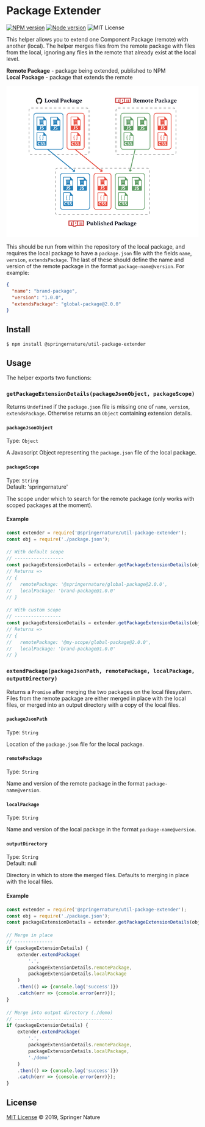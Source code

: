 # Package Extender

[![NPM version][badge-npm]][info-npm]
[![Node version][badge-node]][info-node]
![MIT License][badge-license]

This helper allows you to extend one Component Package (remote) with another (local). The helper merges files from the remote package with files from the local, ignoring any files in the remote that already exist at the local level.

**Remote Package** - package being extended, published to NPM  
**Local Package** - package that extends the remote

![example package extension](img/example.gif)

This should be run from within the repository of the local package, and requires the local package to have a `package.json` file with the fields `name`, `version`, `extendsPackage`. The last of these should define the name and version of the remote package in the format `package-name@version`. For example:

```json
{
  "name": "brand-package",
  "version": "1.0.0",
  "extendsPackage": "global-package@2.0.0"
}
```

## Install

```
$ npm install @springernature/util-package-extender
```

## Usage

The helper exports two functions:

### `getPackageExtensionDetails(packageJsonObject, packageScope)`

Returns `Undefined` if the `package.json` file is missing one of `name`, `version`, `extendsPackage`. Otherwise returns an `Object` containing extension details.

#### `packageJsonObject`
Type: `Object`

A Javascript Object representing the `package.json` file of the local package.

#### `packageScope`
Type: `String`  
Default: 'springernature'

The scope under which to search for the remote package (only works with scoped packages at the moment).

#### Example

```javascript
const extender = require('@springernature/util-package-extender');
const obj = require('./package.json');

// With default scope
// ------------------
const packageExtensionDetails = extender.getPackageExtensionDetails(obj);
// Returns =>
// {
//   remotePackage: '@springernature/global-package@2.0.0',
//   localPackage: 'brand-package@1.0.0'
// }

// With custom scope
// -----------------
const packageExtensionDetails = extender.getPackageExtensionDetails(obj, 'my-scope');
// Returns =>
// {
//   remotePackage: '@my-scope/global-package@2.0.0',
//   localPackage: 'brand-package@1.0.0'
// }
```

### `extendPackage(packageJsonPath, remotePackage, localPackage, outputDirectory)`

Returns a `Promise` after merging the two packages on the local filesystem. Files from the remote package are either merged in place with the local files, or merged into an output directory with a copy of the local files.

#### `packageJsonPath`
Type: `String`

Location of the `package.json` file for the local package.

#### `remotePackage`
Type: `String`

Name and version of the remote package in the format `package-name@version`.

#### `localPackage`
Type: `String`

Name and version of the local package in the format `package-name@version`.

#### `outputDirectory`
Type: `String`  
Default: null

Directory in which to store the merged files. Defaults to merging in place with the local files.

#### Example

```javascript
const extender = require('@springernature/util-package-extender');
const obj = require('./package.json');
const packageExtensionDetails = extender.getPackageExtensionDetails(obj);

// Merge in place
// --------------
if (packageExtensionDetails) {
    extender.extendPackage(
        '.',
        packageExtensionDetails.remotePackage,
        packageExtensionDetails.localPackage
    )
    .then(() => {console.log('success')})
    .catch(err => {console.error(err)});
}

// Merge into output directory (./demo)
// ------------------------------------
if (packageExtensionDetails) {
    extender.extendPackage(
        '.',
        packageExtensionDetails.remotePackage,
        packageExtensionDetails.localPackage,
        './demo'
    )
    .then(() => {console.log('success')})
    .catch(err => {console.error(err)});
}
```

## License

[MIT License][info-license] &copy; 2019, Springer Nature

[info-npm]: https://www.npmjs.com/package/@springernature/util-package-extender
[badge-npm]: https://img.shields.io/npm/v/@springernature/util-package-extender.svg
[info-license]: https://github.com/springernature/frontend-toolkit-utilities/blob/master/LICENCE
[badge-license]: https://img.shields.io/badge/license-MIT-blue.svg
[badge-node]: https://img.shields.io/badge/node->=8-brightgreen.svg
[info-node]: package.json